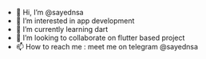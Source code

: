 - 👋 Hi, I’m @sayednsa
- 👀 I’m interested in app development 
- 🌱 I’m currently learning dart
- 💞️ I’m looking to collaborate on flutter based project 
- 📫 How to reach me : meet me on telegram @sayednsa

<!---
sayednsa/sayednsa is a ✨ special ✨ repository because its `README.md` (this file) appears on your GitHub profile.
You can click the Preview link to take a look at your changes.
--->
